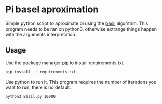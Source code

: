 # Pi basel aproximation

Simple python script to aproximate pi using the [basil](https://en.wikipedia.org/wiki/Basel_problem) algorithm. This program needs to be ran on python3, otherwise extrange things happen with the arguments interpretation.

## Usage

Use the package manager [pip](https://pip.pypa.io/en/stable/) to install requirements.txt.

```bash
pip install -r requirements.txt
```
Use python to run it. This program requires the number of iterations you want to run, there is no default.

```bash
python3 Basil.py 10000
```

